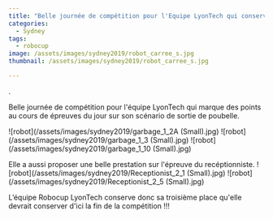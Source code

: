 ```yaml
---
title: "Belle journée de compétition pour l'Equipe LyonTech qui conserve sa place sur le podium de la robocup@home "
categories:
  - Sydney
tags:
  - robocup
image: /assets/images/sydney2019/robot_carree_s.jpg
thumbnail: /assets/images/sydney2019/robot_carree_s.jpg

---
```

.

Belle journée de compétition pour l'équipe LyonTech qui marque des points au cours de épreuves du jour sur son scénario de sortie de poubelle.

![robot](/assets/images/sydney2019/garbage_1_2A (Small).jpg)
![robot](/assets/images/sydney2019/garbage_1_3 (Small).jpg)
![robot](/assets/images/sydney2019/garbage_1_10 (Small).jpg)




Elle a  aussi  proposer une belle prestation sur l'épreuve du recéptionniste.
![robot](/assets/images/sydney2019/Receptionist_2_1 (Small).jpg)
![robot](/assets/images/sydney2019/Receptionist_2_5 (Small).jpg)

L’équipe Robocup LyonTech conserve donc sa troisième place qu'elle devrait conserver d'ici la fin de la compétition !!! 


